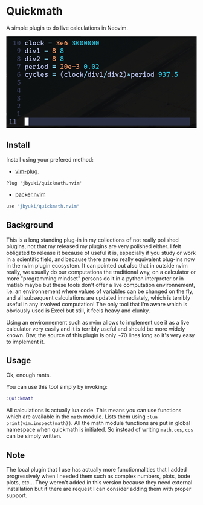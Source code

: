 Quickmath
=========

A simple plugin to do live calculations in Neovim.

![quickmath screenshot](https://raw.githubusercontent.com/jbyuki/gifs/main/quickmath.PNG)

Install
-------

Install using your prefered method:
- [vim-plug](https://github.com/junegunn/vim-plug).
```vim
Plug 'jbyuki/quickmath.nvim'
```

- [packer.nvim](https://github.com/wbthomason/packer.nvim)
```lua
use "jbyuki/quickmath.nvim"
```

Background
----------

This is a long standing plug-in in my collections of not really polished plugins, not that my released my plugins are very polished either. I felt obligated to release it because of useful it is, especially if you study or work in a scientific field, and because there are no really equivalent plug-ins now in the nvim plugin ecosystem. It can pointed out also that in outside nvim really, we usually do our computations the traditional way, on a calculator or more "programming mindset" persons do it in a python interpreter or in matlab maybe but these tools don't offer a live computation environnement, i.e. an environnement where values of variables can be changed on the fly, and all subsequent calculations are updated immediately, which is terribly useful in any involved computation! The only tool that I'm aware which is obviously used is Excel but still, it feels heavy and clunky.

Using an environnement such as nvim allows to implement use it as a live calculator very easily and it is terribly useful and should be more widely known. Btw, the source of this plugin is only ~70 lines long so it's very easy to implement it.

Usage
-----

Ok, enough rants.

You can use this tool simply by invoking:

```lua
:Quickmath
```

All calculations is actually lua code.
This means you can use functions which are available in the `math` module.
Lists them using `:lua print(vim.inspect(math))`. 
All the math module functions are put in global namespace when quickmath is initiated. So instead of writing `math.cos`, `cos` can be simply written.

Note
----

The local plugin that I use has actually more functionnalities that I added progressively when I needed them such as complex numbers, plots, bode plots, etc... They weren't added in this version because they need external installation but if there are request I can consider adding them with proper support.
